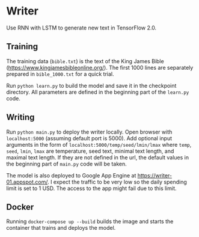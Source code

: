 # Writer

Use RNN with LSTM to generate new text in TensorFlow 2.0.

## Training

The training data (`bible.txt`) is the text of the King James Bible (https://www.kingjamesbibleonline.org/). The first 1000 lines are separately prepared in `bible_1000.txt` for a quick trial.

Run `python learn.py` to build the model and save it in the checkpoint directory. All parameters are defined in the beginning part of the `learn.py` code.

## Writing

Run `python main.py` to deploy the writer locally. Open browser with `localhost:5000` (assuming default port is 5000). Add optional input arguments in the form of `localhost:5000/temp/seed/lmin/lmax` where `temp`, `seed`, `lmin`, `lmax` are temperature, seed text, minimal text length, and maximal text length. If they are not defined in the url, the default values in the beginning part of `main.py` code will be taken.

The model is also deployed to Google App Engine at https://writer-01.appspot.com/. I expect the traffic to be very low so the daily spending limit is set to 1 USD. The access to the app might fail due to this limit.

## Docker

Running `docker-compose up --build` builds the image and starts the container that trains and deploys the model.

